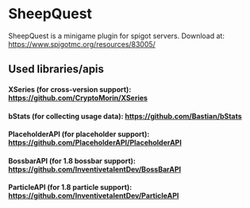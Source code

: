 # SheepQuest

SheepQuest is a minigame plugin for spigot servers.
Download at: https://www.spigotmc.org/resources/83005/

## Used libraries/apis

#### XSeries (for cross-version support): https://github.com/CryptoMorin/XSeries

#### bStats (for collecting usage data): https://github.com/Bastian/bStats

#### PlaceholderAPI (for placeholder support): https://github.com/PlaceholderAPI/PlaceholderAPI

#### BossbarAPI (for 1.8 bossbar support): https://github.com/InventivetalentDev/BossBarAPI

#### ParticleAPI (for 1.8 particle support): https://github.com/InventivetalentDev/ParticleAPI
